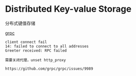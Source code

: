 # Distributed Key-value Storage
分布式键值存储



[grpc](https://grpc.io/docs/languages/cpp/quickstart/)

```shell
client connect fail
14: failed to connect to all addresses
Greeter received: RPC failed

需要关闭代理，unset http_proxy

https://github.com/grpc/grpc/issues/9989
```